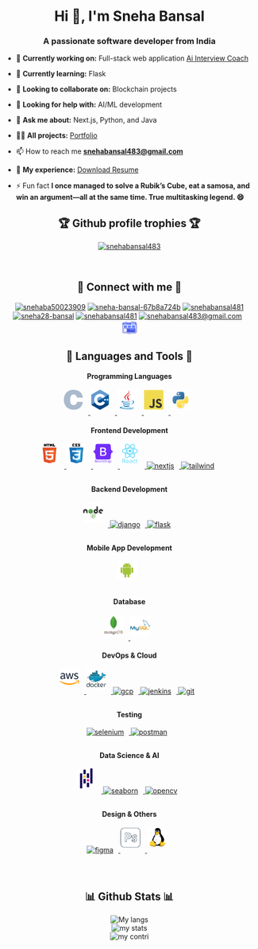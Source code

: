 <h1 align="center">Hi 👋, I'm Sneha Bansal</h1>
<h3 align="center">A passionate software developer from India</h3>

<!--<p align="left"> <img src="https://komarev.com/ghpvc/?username=snehabansal483&label=Profile%20views&color=0e75b6&style=flat" alt="snehabansal483" /> </p> -->

<!--<p align="left"> <a href="https://twitter.com/snehaba50023909" target="blank"><img src="https://img.shields.io/twitter/follow/snehaba50023909?logo=twitter&style=for-the-badge" alt="snehaba50023909" /></a> </p>-->

- 🔭 **Currently working on:** Full-stack web application [Ai Interview Coach](https://github.com/snehabansal483/frontend-repo/) 

- 🌱 **Currently learning:** Flask  

- 👯 **Looking to collaborate on:** Blockchain projects 

- 🤝 **Looking for help with:** AI/ML development

- 💬 **Ask me about:** Next.js, Python, and Java  

- 👨‍💻 **All projects:** [Portfolio](https://snehabansal483.github.io/)  

<!--- 📝 I post articles on my [blog](https://blog-iota-lac-71.vercel.app/)-->

- 📫 How to reach me **snehabansal483@gmail.com**

- 📄 **My experience:** [Download Resume](https://snehabansal483.github.io/resume/Sneha_Bansal_Resume.pdf)  

- ⚡ Fun fact **I once managed to solve a Rubik’s Cube, eat a samosa, and win an argument—all at the same time. True multitasking legend. 😄**
  <br>
<h2 align="center">🏆 Github profile trophies 🏆</h2>
<p align="center"> 
  <a href="https://github.com/ryo-ma/github-profile-trophy">
    <img src="https://github-profile-trophy.vercel.app/?username=snehabansal483&margin-w=15&margin-h=15&column=4" alt="snehabansal483" />
  </a> 
</p>
<br>
<!--
<h2 align="center">🔗 Connect with me 🔗</h2>
<p align="center">
  <a href="https://www.linkedin.com/in/sneha-bansal-946a01252/" target="blank">
    <img align="center" src="https://img.shields.io/badge/LinkedIn-blue?style=for-the-badge&logo=linkedin&logoColor=white" alt="Sneha Bansal LinkedIn"/>
  </a>
  <a href="https://twitter.com/snehaba50023909" target="blank">
    <img align="center" src="https://img.shields.io/badge/Twitter-1DA1F2?style=for-the-badge&logo=twitter&logoColor=white" alt="Sneha Bansal Twitter"/>
  </a>
  <a href="mailto:snehabansal483@gmail.com">
    <img align="center" src="https://img.shields.io/badge/Gmail-D14836?style=for-the-badge&logo=gmail&logoColor=white" alt="Sneha Bansal Gmail"/>
  </a>
  <a href="https://snehabansal483.github.io/" target="blank">
    <img align="center" src="https://img.shields.io/badge/Portfolio-121013?style=for-the-badge&logo=github&logoColor=white" alt="Sneha Bansal Portfolio"/>
  </a>
</p>
-->

<h2 align="center">🔗 Connect with me 🔗</h2>
<p align="center">
<a href="https://twitter.com/snehaba50023909" target="blank"><img align="center" src="https://raw.githubusercontent.com/rahuldkjain/github-profile-readme-generator/master/src/images/icons/Social/twitter.svg" alt="snehaba50023909" height="30" width="40" /></a>
<a href="https://linkedin.com/in/sneha-bansal-67b8a724b" target="blank"><img align="center" src="https://raw.githubusercontent.com/rahuldkjain/github-profile-readme-generator/master/src/images/icons/Social/linked-in-alt.svg" alt="sneha-bansal-67b8a724b" height="30" width="40" /></a>
<a href="https://www.hackerrank.com/snehabansal481" target="blank"><img align="center" src="https://raw.githubusercontent.com/rahuldkjain/github-profile-readme-generator/master/src/images/icons/Social/hackerrank.svg" alt="snehabansal481" height="30" width="40" /></a>
<a href="https://www.leetcode.com/sneha28-bansal" target="blank"><img align="center" src="https://raw.githubusercontent.com/rahuldkjain/github-profile-readme-generator/master/src/images/icons/Social/leet-code.svg" alt="sneha28-bansal" height="30" width="40" /></a>
<a href="https://www.hackerearth.com/@snehabansal481/" target="blank"><img align="center" src="https://raw.githubusercontent.com/rahuldkjain/github-profile-readme-generator/master/src/images/icons/Social/hackerearth.svg" alt="snehabansal481" height="30" width="40" /></a>
<a href="mailto:snehabansal483@gmail.com" target="blank"><img align="center" src="https://upload.wikimedia.org/wikipedia/commons/7/7e/Gmail_icon_%282020%29.svg" alt="snehabansal483@gmail.com" height="30" width="35" /></a> &nbsp
<a href="https://snehabansal483.github.io/" target="blank"><img align="center" src="https://github.com/snehabansal483/snehabansal483.github.io/blob/main/docs/image/portfolio.png" alt="Portfolio Website" height="30" width="32" /></a>
  <br>
<h2 align="center">🧠 Languages and Tools 🧠</h2>

<h4 align="center">Programming Languages</h4>
<p align="center" style="margin-bottom: 15px;">
  <a href="https://www.cprogramming.com/" target="_blank" rel="noreferrer"> <img src="https://raw.githubusercontent.com/devicons/devicon/master/icons/c/c-original.svg" alt="c" width="40" height="40" style="margin-right: 10px; margin-bottom: 10px;"/> </a>
  <a href="https://www.w3schools.com/cpp/" target="_blank" rel="noreferrer"> <img src="https://raw.githubusercontent.com/devicons/devicon/master/icons/cplusplus/cplusplus-original.svg" alt="cplusplus" width="40" height="40" style="margin-right: 10px; margin-bottom: 10px;"/> </a>
  <a href="https://www.java.com" target="_blank" rel="noreferrer"> <img src="https://raw.githubusercontent.com/devicons/devicon/master/icons/java/java-original.svg" alt="java" width="40" height="40" style="margin-right: 10px; margin-bottom: 10px;"/> </a>
  <a href="https://developer.mozilla.org/en-US/docs/Web/JavaScript" target="_blank" rel="noreferrer"> <img src="https://raw.githubusercontent.com/devicons/devicon/master/icons/javascript/javascript-original.svg" alt="javascript" width="40" height="40" style="margin-right: 10px; margin-bottom: 10px;"/> </a>
  <a href="https://www.python.org" target="_blank" rel="noreferrer"> <img src="https://raw.githubusercontent.com/devicons/devicon/master/icons/python/python-original.svg" alt="python" width="40" height="40" style="margin-right: 10px; margin-bottom: 10px;"/> </a>
</p>

<h4 align="center">Frontend Development</h4>
<p align="center" style="margin-bottom: 15px;">
  <a href="https://www.w3.org/html/" target="_blank" rel="noreferrer"> <img src="https://raw.githubusercontent.com/devicons/devicon/master/icons/html5/html5-original-wordmark.svg" alt="html5" width="40" height="40" style="margin-right: 10px; margin-bottom: 10px;"/> </a>
  <a href="https://www.w3schools.com/css/" target="_blank" rel="noreferrer"> <img src="https://raw.githubusercontent.com/devicons/devicon/master/icons/css3/css3-original-wordmark.svg" alt="css3" width="40" height="40" style="margin-right: 10px; margin-bottom: 10px;"/> </a>
  <a href="https://getbootstrap.com" target="_blank" rel="noreferrer"> <img src="https://raw.githubusercontent.com/devicons/devicon/master/icons/bootstrap/bootstrap-plain-wordmark.svg" alt="bootstrap" width="40" height="40" style="margin-right: 10px; margin-bottom: 10px;"/> </a>
  <a href="https://reactjs.org/" target="_blank" rel="noreferrer"> <img src="https://raw.githubusercontent.com/devicons/devicon/master/icons/react/react-original-wordmark.svg" alt="react" width="40" height="40" style="margin-right: 10px; margin-bottom: 10px;"/> </a>
  <a href="https://nextjs.org/" target="_blank" rel="noreferrer"> <img src="https://cdn.worldvectorlogo.com/logos/nextjs-2.svg" alt="nextjs" width="40" height="40" style="margin-right: 10px; margin-bottom: 10px;"/> </a>
  <a href="https://tailwindcss.com/" target="_blank" rel="noreferrer"> <img src="https://www.vectorlogo.zone/logos/tailwindcss/tailwindcss-icon.svg" alt="tailwind" width="40" height="40" style="margin-right: 10px; margin-bottom: 10px;"/> </a>
</p>

<h4 align="center">Backend Development</h4>
<p align="center" style="margin-bottom: 15px;">
  <a href="https://nodejs.org" target="_blank" rel="noreferrer"> <img src="https://raw.githubusercontent.com/devicons/devicon/master/icons/nodejs/nodejs-original-wordmark.svg" alt="nodejs" width="40" height="40" style="margin-right: 10px; margin-bottom: 10px;"/> </a>
  <a href="https://www.djangoproject.com/" target="_blank" rel="noreferrer"> <img src="https://cdn.worldvectorlogo.com/logos/django.svg" alt="django" width="40" height="40" style="margin-right: 10px; margin-bottom: 10px;"/> </a>
  <a href="https://flask.palletsprojects.com/" target="_blank" rel="noreferrer"> <img src="https://www.vectorlogo.zone/logos/palletsprojects_flask/palletsprojects_flask-icon.svg" alt="flask" width="40" height="40" style="margin-right: 10px; margin-bottom: 10px;"/> </a>
</p>

<h4 align="center">Mobile App Development</h4>
<p align="center" style="margin-bottom: 15px;">
  <a href="https://developer.android.com" target="_blank" rel="noreferrer"> <img src="https://raw.githubusercontent.com/devicons/devicon/master/icons/android/android-original-wordmark.svg" alt="android" width="40" height="40" style="margin-right: 10px; margin-bottom: 10px;"/> </a>
</p>

<h4 align="center">Database</h4>
<p align="center" style="margin-bottom: 15px;">
  <a href="https://www.mongodb.com/" target="_blank" rel="noreferrer"> <img src="https://raw.githubusercontent.com/devicons/devicon/master/icons/mongodb/mongodb-original-wordmark.svg" alt="mongodb" width="40" height="40" style="margin-right: 10px; margin-bottom: 10px;"/> </a>
  <a href="https://www.mysql.com/" target="_blank" rel="noreferrer"> <img src="https://raw.githubusercontent.com/devicons/devicon/master/icons/mysql/mysql-original-wordmark.svg" alt="mysql" width="40" height="40" style="margin-right: 10px; margin-bottom: 10px;"/> </a>
</p>

<h4 align="center">DevOps & Cloud</h4>
<p align="center" style="margin-bottom: 15px;">
  <a href="https://aws.amazon.com" target="_blank" rel="noreferrer"> <img src="https://raw.githubusercontent.com/devicons/devicon/master/icons/amazonwebservices/amazonwebservices-original-wordmark.svg" alt="aws" width="40" height="40" style="margin-right: 10px; margin-bottom: 10px;"/> </a>
  <a href="https://www.docker.com/" target="_blank" rel="noreferrer"> <img src="https://raw.githubusercontent.com/devicons/devicon/master/icons/docker/docker-original-wordmark.svg" alt="docker" width="40" height="40" style="margin-right: 10px; margin-bottom: 10px;"/> </a>
  <a href="https://cloud.google.com" target="_blank" rel="noreferrer"> <img src="https://www.vectorlogo.zone/logos/google_cloud/google_cloud-icon.svg" alt="gcp" width="40" height="40" style="margin-right: 10px; margin-bottom: 10px;"/> </a>
  <a href="https://www.jenkins.io" target="_blank" rel="noreferrer"> <img src="https://www.vectorlogo.zone/logos/jenkins/jenkins-icon.svg" alt="jenkins" width="40" height="40" style="margin-right: 10px; margin-bottom: 10px;"/> </a>
  <a href="https://git-scm.com/" target="_blank" rel="noreferrer"> <img src="https://www.vectorlogo.zone/logos/git-scm/git-scm-icon.svg" alt="git" width="40" height="40" style="margin-right: 10px; margin-bottom: 10px;"/> </a>
</p>

<h4 align="center">Testing</h4>
<p align="center" style="margin-bottom: 15px;">
  <a href="https://www.selenium.dev" target="_blank" rel="noreferrer"> <img src="https://raw.githubusercontent.com/detain/svg-logos/780f25886640cef088af994181646db2f6b1a3f8/svg/selenium-logo.svg" alt="selenium" width="40" height="40" style="margin-right: 10px; margin-bottom: 10px;"/> </a>
  <a href="https://postman.com" target="_blank" rel="noreferrer"> <img src="https://www.vectorlogo.zone/logos/getpostman/getpostman-icon.svg" alt="postman" width="40" height="40" style="margin-right: 10px; margin-bottom: 10px;"/> </a>
</p>

<h4 align="center">Data Science & AI</h4>
<p align="center" style="margin-bottom: 15px;">
  <a href="https://pandas.pydata.org/" target="_blank" rel="noreferrer"> <img src="https://raw.githubusercontent.com/devicons/devicon/2ae2a900d2f041da66e950e4d48052658d850630/icons/pandas/pandas-original.svg" alt="pandas" width="40" height="40" style="margin-right: 10px; margin-bottom: 10px;"/> </a>
  <a href="https://seaborn.pydata.org/" target="_blank" rel="noreferrer"> <img src="https://seaborn.pydata.org/_images/logo-mark-lightbg.svg" alt="seaborn" width="40" height="40" style="margin-right: 10px; margin-bottom: 10px;"/> </a>
  <a href="https://opencv.org/" target="_blank" rel="noreferrer"> <img src="https://www.vectorlogo.zone/logos/opencv/opencv-icon.svg" alt="opencv" width="40" height="40" style="margin-right: 10px; margin-bottom: 10px;"/> </a>
</p>

<h4 align="center">Design & Others</h4>
<p align="center" style="margin-bottom: 15px;">
  <a href="https://www.figma.com/" target="_blank" rel="noreferrer"> <img src="https://www.vectorlogo.zone/logos/figma/figma-icon.svg" alt="figma" width="40" height="40" style="margin-right: 10px; margin-bottom: 10px;"/> </a>
  <a href="https://www.photoshop.com/en" target="_blank" rel="noreferrer"> <img src="https://raw.githubusercontent.com/devicons/devicon/master/icons/photoshop/photoshop-line.svg" alt="photoshop" width="40" height="40" style="margin-right: 10px; margin-bottom: 10px;"/> </a>
  <a href="https://www.linux.org/" target="_blank" rel="noreferrer"> <img src="https://raw.githubusercontent.com/devicons/devicon/master/icons/linux/linux-original.svg" alt="linux" width="40" height="40" style="margin-right: 10px; margin-bottom: 10px;"/> </a>
</p>
  <br>
<h2 align="center">📊 Github Stats 📊</h2>
<div align="center">
  
 
  <img src="https://github-readme-stats.vercel.app/api/top-langs?username=snehabansal483&show_icons=true&title_color=d0b425&text_color=ee7e17&bg_color=2d2525&locale=en&layout=compact" alt="My langs" />
  
  <br/>
  
 
  <img src="https://github-readme-stats.vercel.app/api?username=snehabansal483&show_icons=true&title_color=cc9724&text_color=ea6d1a&bg_color=2a292e&locale=en" alt="my stats" />
  
  <br/>
  
 
  <img src="https://github-readme-streak-stats.herokuapp.com/?user=snehabansal483&theme=dark" alt="my contri" />
  
</div>
